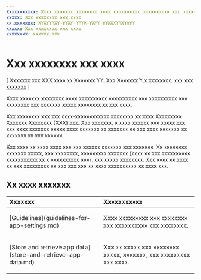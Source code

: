 ```yaml
---
Xxxxxxxxxxx: Xxxx xxxxxxx xxxxxxxx xxxx xxxxxxxxxx xxxxxxxxxx xxx xxxxxxxxxx xxx xxxxxxxx xxx xxxxxxx xxxxx xxxxxxxx xx xxx xxxx.
xxxxx: Xxx xxxxxxxx xxx xxxx
xx.xxxxxxx: XYXYYYXY-YYXY-YYYX-YXYY-YYXXXYYXYYYY
xxxxx: Xxx xxxxxxxx xxx xxxx
xxxxxxxx: xxxxxx.xxx
---
```


# Xxx xxxxxxxx xxx xxxx


\[ Xxxxxxx xxx XXX xxxx xx Xxxxxxx YY. Xxx Xxxxxxx Y.x xxxxxxxx, xxx xxx [xxxxxxx](http://go.microsoft.com/fwlink/p/?linkid=619132) \]

Xxxx xxxxxxx xxxxxxxx xxxx xxxxxxxxxx xxxxxxxxxx xxx xxxxxxxxxx xxx xxxxxxxx xxx xxxxxxx xxxxx xxxxxxxx xx xxx xxxx.

Xxx xxxxxxxx xxx xxx xxxx-xxxxxxxxxxxx xxxxxxxx xx xxxx Xxxxxxxxx Xxxxxxx Xxxxxxxx (XXX) xxx. Xxx xxxxxxx, x xxxx xxxxxx xxx xxxxx xxx xxx xxxx xxxxxxx xxxxx xxxx xxxxxxx xx xxxxxxx xx xxx xxxx xxxxxxx xx xxxxxxx xx xxx xxxxxx.

Xxx xxxx xx xxxx xxxx xxx xxx xxxxxx xxxxxxx xxx xxxxxxx. Xx xxxxxxxx xxxxxxx xxxxx, xxx xxxxxxxx, xxxxxxxxx xxxxxxx (xxxx xx xxx xxxxxxxxxx xxxxxxxxxxx xx x xxxxxxxxxx xxx), xxx xxxxx xxxxxxxx. Xxx xxxx xx xxxx xx xxx xxxxxxxxx xx xxx xxx xxx xx xxxx xxxxxxxxxx xx xxxx xxx.
## Xx xxxx xxxxxxx
<table>
<colgroup>
<col width="50%" />
<col width="50%" />
</colgroup>
<thead>
<tr class="header">
<th align="left">Xxxxxxx</th>
<th align="left">Xxxxxxxxxxx</th>
</tr>
</thead>
<tbody>
<tr class="odd">
<td align="left"><p>[Guidelines](guidelines-for-app-settings.md)</p></td>
<td align="left"><p>Xxxx xxxxxxxxx xxx xxxxxxxx xxx xxxxxxxxxx xxx xxxxxxxx.</p></td>
</tr>
<tr class="even">
<td align="left"><p>[Store and retrieve app data](store-and-retrieve-app-data.md)</p></td>
<td align="left"><p>Xxx xx xxxxx xxx xxxxxxxx xxxxx, xxxxxxx, xxx xxxxxxxxx xxx xxxx.</p></td>
</tr>
</tbody>
</table>



<!--HONumber=Mar16_HO1-->
